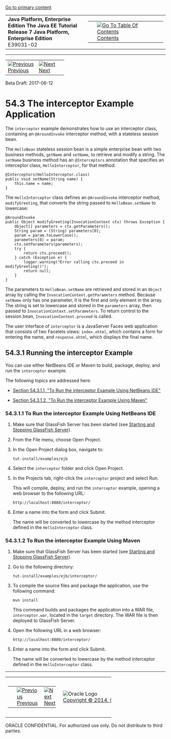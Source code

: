 [Go to primary content](#BEGIN)

<table>
<colgroup>
<col width="50%" />
<col width="50%" />
</colgroup>
<tbody>
<tr class="odd">
<td><strong>Java Platform, Enterprise Edition The Java EE Tutorial</strong><br />
<strong>Release 7 Java Platform, Enterprise Edition</strong><br />
E39031-02</td>
<td><table>
<tbody>
<tr class="odd">
<td> </td>
<td><a href="toc.htm"><img src="../../dcommon/gifs/toc.gif" alt="Go To Table Of Contents" /><br />
<span class="icon">Contents</span></a></td>
</tr>
</tbody>
</table></td>
</tr>
</tbody>
</table>

-----

<table>
<tbody>
<tr class="odd">
<td><a href="interceptors002.htm"><img src="../../dcommon/gifs/leftnav.gif" alt="Previous" /><br />
<span class="icon">Previous</span></a> </td>
<td><a href="batch-processing.htm"><img src="../../dcommon/gifs/rightnav.gif" alt="Next" /><br />
<span class="icon">Next</span></a></td>
<td> </td>
</tr>
</tbody>
</table>

Beta Draft: 2017-06-12

# 54.3 The interceptor Example Application

The `interceptor` example demonstrates how to use an interceptor class,
containing an `@AroundInvoke` interceptor method, with a stateless
session bean.

The `HelloBean` stateless session bean is a simple enterprise bean with
two business methods, `getName` and `setName`, to retrieve and modify a
string. The `setName` business method has an `@Interceptors` annotation
that specifies an interceptor class, `HelloInterceptor`, for that
method:

``` oac_no_warn
@Interceptors(HelloInterceptor.class)
public void setName(String name) {
    this.name = name;
}
```

The `HelloInterceptor` class defines an `@AroundInvoke` interceptor
method, `modifyGreeting`, that converts the string passed to
`HelloBean.setName` to lowercase:

``` oac_no_warn
@AroundInvoke
public Object modifyGreeting(InvocationContext ctx) throws Exception {
    Object[] parameters = ctx.getParameters();
    String param = (String) parameters[0];
    param = param.toLowerCase();
    parameters[0] = param;
    ctx.setParameters(parameters);
    try {
        return ctx.proceed();
    } catch (Exception e) {
        logger.warning("Error calling ctx.proceed in modifyGreeting()");
        return null;
    }
}
```

The parameters to `HelloBean.setName` are retrieved and stored in an
`Object` array by calling the `InvocationContext.getParameters` method.
Because `setName` only has one parameter, it is the first and only
element in the array. The string is set to lowercase and stored in the
`parameters` array, then passed to `InvocationContext.setParameters`. To
return control to the session bean, `InvocationContext.proceed` is
called.

The user interface of `interceptor` is a JavaServer Faces web
application that consists of two Facelets views: `index.xhtml`, which
contains a form for entering the name, and `response.xhtml`, which
displays the final name.

## 54.3.1 Running the interceptor Example

You can use either NetBeans IDE or Maven to build, package, deploy, and
run the `interceptor` example.

The following topics are addressed here:

  - [Section 54.3.1.1, "To Run the interceptor Example Using NetBeans
    IDE"](#GKEDF)

  - [Section 54.3.1.2, "To Run the interceptor Example Using
    Maven"](#GKECT)

### 54.3.1.1 To Run the interceptor Example Using NetBeans IDE

1.  Make sure that GlassFish Server has been started (see [Starting and
    Stopping GlassFish Server](usingexamples002.htm#BNADI)).

2.  From the File menu, choose Open Project.

3.  In the Open Project dialog box, navigate to:
    
    ``` oac_no_warn
    tut-install/examples/ejb
    ```

4.  Select the `interceptor` folder and click Open Project.

5.  In the Projects tab, right-click the `interceptor` project and
    select Run.
    
    This will compile, deploy, and run the `interceptor` example,
    opening a web browser to the following URL:
    
    ``` oac_no_warn
    http://localhost:8080/interceptor/
    ```

6.  Enter a name into the form and click Submit.
    
    The name will be converted to lowercase by the method interceptor
    defined in the `HelloInterceptor` class.

### 54.3.1.2 To Run the interceptor Example Using Maven

1.  Make sure that GlassFish Server has been started (see [Starting and
    Stopping GlassFish Server](usingexamples002.htm#BNADI)).

2.  Go to the following directory:
    
    ``` oac_no_warn
    tut-install/examples/ejb/interceptor/
    ```

3.  To compile the source files and package the application, use the
    following command:
    
    ``` oac_no_warn
    mvn install
    ```
    
    This command builds and packages the application into a WAR file,
    `interceptor.war`, located in the `target` directory. The WAR file
    is then deployed to GlassFish Server.

4.  Open the following URL in a web browser:
    
    ``` oac_no_warn
    http://localhost:8080/interceptor/
    ```

5.  Enter a name into the form and click Submit.
    
    The name will be converted to lowercase by the method interceptor
    defined in the `HelloInterceptor` class.

-----

<table style="width:66%;">
<colgroup>
<col width="33%" />
<col width="0%" />
<col width="33%" />
</colgroup>
<tbody>
<tr class="odd">
<td><table style="width:96%;">
<colgroup>
<col width="0%" />
<col width="48%" />
<col width="48%" />
</colgroup>
<tbody>
<tr class="odd">
<td> </td>
<td><a href="interceptors002.htm"><img src="../../dcommon/gifs/leftnav.gif" alt="Previous" /><br />
<span class="icon">Previous</span></a> </td>
<td><a href="batch-processing.htm"><img src="../../dcommon/gifs/rightnav.gif" alt="Next" /><br />
<span class="icon">Next</span></a></td>
</tr>
</tbody>
</table></td>
<td><img src="../../dcommon/gifs/oracle.gif" alt="Oracle Logo" class="copyrightlogo" /> <a href="../../dcommon/html/cpyr.htm"><br />
<span class="copyrightlogo">Copyright © 2014, Oracle and/or its affiliates. All rights reserved.</span></a></td>
<td><table>
<tbody>
<tr class="odd">
<td> </td>
<td><a href="toc.htm"><img src="../../dcommon/gifs/toc.gif" alt="Go To Table Of Contents" /><br />
<span class="icon">Contents</span></a></td>
</tr>
</tbody>
</table></td>
</tr>
</tbody>
</table>

ORACLE CONFIDENTIAL. For authorized use only. Do not distribute to third parties.
